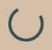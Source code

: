# OptiThrive-Solution
<!DOCTYPE html>
<html lang="en">
<head>
  <meta charset="UTF-8">
  <meta name="viewport" content="width=device-width, initial-scale=1.0">
  <meta name="description" content="OptiThrive Solutions delivers expert solutions to help businesses, professionals, and homes create substantial savings with no upfront cost. Request a free consultation today!">
  <meta name="keywords" content="savings, consulting, no upfront cost, efficiency, business, home, OptiThrive Solutions">
  <meta name="author" content="Braeden">
  <title>OptiThrive Solutions - No Costs, Just Savings</title>
  <link href="https://fonts.googleapis.com/css2?family=Playfair+Display:wght@400;500;700&family=Poppins:wght@400;600&family=Montserrat:wght@700&display=swap" rel="stylesheet">
  <link href="https://unpkg.com/aos@2.3.1/dist/aos.css" rel="stylesheet">
  <script src="https://cdn.tailwindcss.com"></script>
  <style>
    body {
      font-family: 'Poppins', sans-serif;
      background: #D4BEA8;
      color: #333333;
      margin: 0;
      overflow-x: hidden;
      position: relative;
      cursor: url('data:image/svg+xml;utf8,<svg xmlns="http://www.w3.org/2000/svg" width="24" height="24" viewBox="0 0 24 24" fill="none" stroke="%23FFE87C" stroke-width="2" stroke-linecap="round" stroke-linejoin="round"><circle cx="12" cy="12" r="10"/></svg>'), auto;
    }
    /* Particle Background with Floating Balls on Edges */
    #particles {
      position: fixed;
      top: 0;
      left: 0;
      width: 100%;
      height: 100%;
      z-index: -1;
      pointer-events: none;
    }
    .particle-left, .particle-right {
      position: absolute;
      width: 5px;
      height: 5px;
      background: #FFE87C;
      border-radius: 50%;
      opacity: 0.6;
      animation: floatUp 8s infinite ease-in-out;
    }
    .particle-left {
      left: calc(Math.random() * 10vw);
    }
    .particle-right {
      left: calc(90vw + Math.random() * 10vw);
    }
    @keyframes floatUp {
      0% { transform: translateY(100vh); opacity: 0.6; }
      50% { opacity: 0.9; }
      100% { transform: translateY(-100vh); opacity: 0; }
    }
    /* Swaying Palm Tree Pattern */
    body::after {
      content: '';
      position: fixed;
      top: 0;
      left: 0;
      width: 100%;
      height: 100%;
      background: url('data:image/svg+xml,%3Csvg xmlns="http://www.w3.org/2000/svg" width="100" height="200" viewBox="0 0 100 200"%3E%3Cpath d="M50 0 Q40 50 30 0 Q60 50 70 0" fill="none" stroke="%232F4F4F" stroke-width="1" stroke-opacity="0.1"/%3E%3Ccircle cx="50" cy="0" r="5" fill="%232F4F4F" opacity="0.1"/%3E%3C/svg%3E') repeat-x;
      animation: sway 8s infinite ease-in-out;
      z-index: -2;
    }
    @keyframes sway {
      0% { transform: translateX(0); }
      50% { transform: translateX(-20px); }
      100% { transform: translateX(0); }
    }
    h1, h2, h3 {
      font-family: 'Playfair Display', serif;
      color: #2F4F4F;
      letter-spacing: 1px;
    }
    /* Preloader */
    #preloader {
      position: fixed;
      top: 0;
      left: 0;
      width: 100%;
      height: 100%;
      background: #D4BEA8;
      display: flex;
      justify-content: center;
      align-items: center;
      z-index: 9999;
    }
    #preloader::after {
      content: '';
      width: 60px;
      height: 60px;
      border: 6px solid #2F4F4F;
      border-top: 6px solid transparent;
      border-radius: 50%;
      animation: spin 1.5s linear infinite;
    }
    @keyframes spin {
      100% { transform: rotate(360deg); }
    }
    /* Animated Separator */
    .separator {
      width: 100%;
      height: 3px;
      background: linear-gradient(to right, #FFE87C, #FFD54F, #FFE87C);
      margin: 4rem 0;
      animation: rotateGradient 5s infinite linear;
    }
    @keyframes rotateGradient {
      0% { background-position: 0% 50%; }
      100% { background-position: 400% 50%; }
    }
    /* Header Styling - Full Width, Less Bulky */
    nav {
      background: #2F4F4F;
      box-shadow: 0 2px 15px rgba(0, 0, 0, 0.2);
      position: fixed;
      top: 0;
      width: 100%;
      z-index: 1000;
      padding: 0.5rem 1rem;
      animation: fadeIn 1s ease;
      display: flex;
      justify-content: space-between;
      align-items: center;
      transition: transform 0.3s ease;
    }
    .logo {
      height: 56px;
      transition: transform 0.3s ease;
      filter: drop-shadow(0 2px 4px rgba(0, 0, 0, 0.2));
      animation: logoScale 1s ease-in-out;
    }
    .logo:hover .globe {
      animation: spinGlobe 2s linear;
    }
    .logo:hover .globe {
      animation-fill-mode: forwards;
    }
    .orbit-ring {
      opacity: 0;
      animation: fadeInOrbit 1s ease-in-out forwards;
      animation-delay: 0.5s;
    }
    @keyframes logoScale {
      0% { transform: scale(0.9); }
      100% { transform: scale(1); }
    }
    @keyframes fadeInOrbit {
      0% { opacity: 0; }
      100% { opacity: 0.8; }
    }
    .nav-links {
      display: flex;
      align-items: center;
    }
    .nav-links li a {
      font-size: 1rem;
      color: #FFFFFF;
      position: relative;
      transition: color 0.3s ease;
      padding: 0.5rem 1rem;
    }
    .nav-links li a::after {
      content: '';
      position: absolute;
      width: 0;
      height: 2px;
      background: linear-gradient(to right, #FFE87C, #FFD54F);
      bottom: -4px;
      left: 50%;
      transform: translateX(-50%);
      transition: width 0.3s ease;
    }
    .nav-links li a:hover::after {
      width: 100%;
    }
    .nav-links li a:hover {
      color: #FFE87C;
    }
    @keyframes fadeIn {
      from { opacity: 0; transform: translateY(-20px); }
      to { opacity: 1; transform: translateY(0); }
    }
    /* Hero Section with Pulsing Button */
    .hero {
      background: radial-gradient(circle at center, #F5F5DC 0%, #D4BEA8 100%);
      padding: 12rem 0;
      text-align: center;
      position: relative;
      border-bottom: 1px solid rgba(47, 79, 79, 0.1);
    }
    .hero h2 {
      font-size: 5rem;
      margin-bottom: 2rem;
      display: inline-block;
      border-right: 4px solid #FFE87C;
      white-space: nowrap;
      overflow: hidden;
      animation: typing 3s steps(30, end), blink 0.75s step-end infinite;
    }
    @keyframes typing {
      from { width: 0; }
      to { width: 100%; }
    }
    @keyframes blink {
      50% { border-color: transparent; }
    }
    .hero p {
      font-size: 1.5rem;
      max-width: 4xl;
      margin-left: auto;
      margin-right: auto;
      margin-bottom: 3rem;
    }
    .hero .btn {
      animation: pulseGlow 2s infinite ease-in-out;
    }
    @keyframes pulseGlow {
      0% { transform: scale(1); box-shadow: 0 0 10px rgba(212, 160, 23, 0.5); }
      50% { transform: scale(1.05); box-shadow: 0 0 20px rgba(212, 160, 23, 0.8); }
      100% { transform: scale(1); box-shadow: 0 0 10px rgba(212, 160, 23, 0.5); }
    }
    /* Bouncing Cards with Rotating Border and Growing Content */
    .card {
      background: #F5F5DC;
      border: 1px solid transparent;
      border-radius: 1rem;
      padding: 3rem;
      transition: transform 0.5s ease, box-shadow 0.5s ease;
      box-shadow: 0 10px 30px rgba(0, 0, 0, 0.1);
      animation: bounceIn 1s ease;
      position: relative;
      overflow: hidden;
    }
    .card::before {
      content: '';
      position: absolute;
      top: -2px;
      left: -2px;
      right: -2px;
      bottom: -2px;
      border: 2px solid transparent;
      border-radius: 1rem;
      background: linear-gradient(45deg, #FFE87C, #FFD54F, #FFE87C);
      background-size: 400%;
      z-index: -1;
      transition: background 0.5s ease;
    }
    .card:hover::before {
      animation: rotateBorder 3s linear infinite;
    }
    .card-content {
      transition: transform 0.3s ease;
    }
    .card:hover .card-content {
      transform: scale(1.05);
    }
    @keyframes rotateBorder {
      0% { background-position: 0% 50%; }
      100% { background-position: 400% 50%; }
    }
    .card:hover {
      transform: translateY(-10px) scale(1.02);
      box-shadow: 0 20px 50px rgba(0, 0, 0, 0.2);
    }
    @keyframes bounceIn {
      0% { transform: scale(0.5); opacity: 0; }
      60% { transform: scale(1.1); opacity: 1; }
      100% { transform: scale(1); }
    }
    /* Vibrant Button */
    .btn {
      background: #FFE87C;
      color: #FFFFFF;
      padding: 1.2rem 2.5rem;
      border-radius: 0.75rem;
      transition: all 0.5s ease;
      font-weight: 600;
      text-transform: uppercase;
      border: none;
      position: relative;
      overflow: hidden;
    }
    .btn::after {
      content: '';
      position: absolute;
      width: 0;
      height: 100%;
      background: rgba(212, 160, 23, 0.3);
      top: 0;
      left: 0;
      transition: width 0.5s ease;
      z-index: 0;
    }
    .btn:hover::after {
      width: 100%;
    }
    .btn:hover {
      background: #FFD54F;
      transform: translateY(-3px);
      box-shadow: 0 10px 25px rgba(0, 0, 0, 0.2);
    }
    .btn span {
      position: relative;
      z-index: 1;
    }
    /* Section Styling with Enhanced Differentiation */
    .section {
      padding: 6rem 2rem;
      min-height: 90vh;
      position: relative;
      overflow: hidden;
      border-bottom: 2px solid #2F4F4F;
      box-shadow: 0 10px 30px rgba(0, 0, 0, 0.1);
      display: flex;
      align-items: center;
      justify-content: center;
    }
    #home {
      background: radial-gradient(circle at center, #F5F5DC 0%, #D4BEA8 100%);
      background-image: url('data:image/svg+xml,%3Csvg xmlns="http://www.w3.org/2000/svg" width="400" height="200" viewBox="0 0 400 200"%3E%3Crect width="400" height="200" fill="none"/%3E%3Cline x1="50" y1="50" x2="350" y2="50" stroke="%232F4F4F" stroke-width="0.5" stroke-opacity="0.1"/%3E%3Cpath d="M0 200 L400 200" stroke="%232F4F4F" stroke-width="1" stroke-opacity="0.05"/%3E%3C/svg%3E');
      background-size: cover;
      background-position: center;
      backdrop-filter: blur(2px);
    }
    #services {
      background: linear-gradient(135deg, rgba(245, 245, 220, 0.95), #C8E6C9);
      background-image: url('data:image/svg+xml,%3Csvg xmlns="http://www.w3.org/2000/svg" width="400" height="200" viewBox="0 0 400 200"%3E%3Crect width="400" height="200" fill="none"/%3E%3Ccircle cx="200" cy="100" r="50" fill="none" stroke="%232F4F4F" stroke-width="0.5" stroke-opacity="0.05"/%3E%3C/svg%3E');
      background-size: cover;
      background-position: center;
      backdrop-filter: blur(2px);
    }
    #results {
      background: linear-gradient(rgba(245, 245, 220, 0.9), rgba(255, 215, 0, 0.3)),
                  url('data:image/svg+xml,%3Csvg xmlns="http://www.w3.org/2000/svg" width="400" height="200" viewBox="0 0 400 200"%3E%3Crect width="400" height="200" fill="none"/%3E%3Cline x1="50" y1="50" x2="350" y2="50" stroke="%232F4F4F" stroke-width="0.5" stroke-opacity="0.1"/%3E%3Cpath d="M0 200 L400 200" stroke="%232F4F4F" stroke-width="1" stroke-opacity="0.05"/%3E%3C/svg%3E');
      background-attachment: fixed;
      background-size: cover;
      background-position: center;
      backdrop-filter: blur(2px);
    }
    #savings {
      background: linear-gradient(135deg, rgba(245, 245, 220, 0.95), #B3E5FC);
      background-image: url('data:image/svg+xml,%3Csvg xmlns="http://www.w3.org/2000/svg" width="400" height="200" viewBox="0 0 400 200"%3E%3Crect width="400" height="200" fill="none"/%3E%3Cpath d="M0 100 Q100 80 200 100 T400 100" fill="none" stroke="%232F4F4F" stroke-width="0.5" stroke-opacity="0.05"/%3E%3C/svg%3E');
      background-size: cover;
      background-position: center;
      backdrop-filter: blur(2px);
    }
    #testimonials {
      background: linear-gradient(rgba(245, 245, 220, 0.9), rgba(209, 209, 249, 0.3)),
                  url('data:image/svg+xml,%3Csvg xmlns="http://www.w3.org/2000/svg" width="400" height="200" viewBox="0 0 400 200"%3E%3Crect width="400" height="200" fill="none"/%3E%3Cline x1="50" y1="50" x2="350" y2="50" stroke="%232F4F4F" stroke-width="0.5" stroke-opacity="0.1"/%3E%3Cpath d="M0 200 L400 200" stroke="%232F4F4F" stroke-width="1" stroke-opacity="0.05"/%3E%3C/svg%3E');
      background-attachment: fixed;
      background-size: cover;
      background-position: center;
      backdrop-filter: blur(2px);
    }
    #tips {
      background: linear-gradient(135deg, rgba(245, 245, 220, 0.95), #FFCCBC);
      background-image: url('data:image/svg+xml,%3Csvg xmlns="http://www.w3.org/2000/svg" width="400" height="200" viewBox="0 0 400 200"%3E%3Crect width="400" height="200" fill="none"/%3E%3Cpath d="M0 150 Q100 130 200 150 T400 150" fill="none" stroke="%232F4F4F" stroke-width="0.5" stroke-opacity="0.05"/%3E%3C/svg%3E');
      background-size: cover;
      background-position: center;
      backdrop-filter: blur(2px);
    }
    #about {
      background: linear-gradient(rgba(245, 245, 220, 0.9), rgba(128, 203, 196, 0.3)),
                  url('data:image/svg+xml,%3Csvg xmlns="http://www.w3.org/2000/svg" width="400" height="200" viewBox="0 0 400 200"%3E%3Crect width="400" height="200" fill="none"/%3E%3Cline x1="50" y1="50" x2="350" y2="50" stroke="%232F4F4F" stroke-width="0.5" stroke-opacity="0.1"/%3E%3Cpath d="M0 200 L400 200" stroke="%232F4F4F" stroke-width="1" stroke-opacity="0.05"/%3E%3C/svg%3E');
      background-attachment: fixed;
      background-size: cover;
      background-position: center;
      backdrop-filter: blur(2px);
    }
    #contact {
      background: linear-gradient(135deg, rgba(245, 245, 220, 0.95), #FFECB3);
      background-image: url('data:image/svg+xml,%3Csvg xmlns="http://www.w3.org/2000/svg" width="400" height="200" viewBox="0 0 400 200"%3E%3Crect width="400" height="200" fill="none"/%3E%3Cpath d="M0 120 Q100 100 200 120 T400 120" fill="none" stroke="%232F4F4F" stroke-width="0.5" stroke-opacity="0.05"/%3E%3C/svg%3E');
      background-size: cover;
      background-position: center;
      backdrop-filter: blur(2px);
    }
    .section h2 {
      opacity: 0;
      transform: translateY(20px);
      transition: opacity 0.8s ease, transform 0.8s ease;
    }
    .section h2.visible {
      opacity: 1;
      transform: translateY(0);
    }
    /* Fade-In Text */
    .fade-in-text {
      opacity: 0;
      animation: fadeInText 1.5s forwards;
    }
    @keyframes fadeInText {
      0% { opacity: 0; transform: translateY(10px); }
      100% { opacity: 1; transform: translateY(0); }
    }
    /* Inline Links with Animated Underline */
    .inline-link {
      position: relative;
      transition: color 0.3s ease;
    }
    .inline-link::after {
      content: '';
      position: absolute;
      width: 0;
      height: 2px;
      background: linear-gradient(to right, #FFE87C, #FFD54F);
      bottom: -2px;
      left: 50%;
      transform: translateX(-50%);
      transition: width 0.3s ease;
    }
    .inline-link:hover::after {
      width: 100%;
    }
    .inline-link:hover {
      color: #FFE87C;
    }
    /* Input Fields */
    input, textarea {
      background: rgba(245, 245, 220, 0.7);
      border: 1px solid rgba(47, 79, 79, 0.1);
      color: #333333;
      transition: all 0.3s ease;
      border-radius: 0.75rem;
      padding: 1rem;
    }
    input:focus, textarea:focus {
      border: 1px solid #2F4F4F;
      box-shadow: 0 0 15px rgba(47, 79, 79, 0.1);
      background: rgba(245, 245, 220, 0.9);
    }
    /* Rotating Savings Icon */
    .savings-icon {
      display: inline-block;
      transition: transform 0.5s ease;
    }
    .savings-icon:hover {
      transform: rotate(360deg);
    }
    /* Modal Styling with Pulsing Button */
    .modal {
      display: none;
      position: fixed;
      top: 0;
      left: 0;
      width: 100%;
      height: 100%;
      background: rgba(0, 0, 0, 0.5);
      z-index: 10000;
      justify-content: center;
      align-items: center;
    }
    .modal-content {
      background: #F5F5DC;
      padding: 3rem 4rem;
      border-radius: 1rem;
      width: 90%;
      max-width: 500px;
      text-align: center;
      animation: slideIn 0.5s ease;
      border: 2px solid #FFE87C;
    }
    .modal .btn {
      animation: pulse 2s infinite ease-in-out;
    }
    @keyframes slideIn {
      from { transform: translateY(-50px); opacity: 0; }
      to { transform: translateY(0); opacity: 1; }
    }
    @keyframes pulse {
      0% { transform: scale(1); box-shadow: 0 0 0 0 rgba(212, 160, 23, 0.7); }
      70% { transform: scale(1.05); box-shadow: 0 0 0 10px rgba(212, 160, 23, 0); }
      100% { transform: scale(1); box-shadow: 0 0 0 0 rgba(212, 160, 23, 0); }
    }
    .close {
      position: absolute;
      top: 1rem;
      right: 1rem;
      font-size: 1.5rem;
      cursor: pointer;
      color: #333333;
    }
    /* Footer Wave Animation */
    footer {
      position: relative;
    }
    footer::before {
      content: '';
      position: absolute;
      top: 0;
      left: 0;
      width: 100%;
      height: 100%;
      background: url('data:image/svg+xml,%3Csvg xmlns="http://www.w3.org/2000/svg" viewBox="0 0 1440 320"%3E%3Cpath fill="url(%23waveGradient)" fill-opacity="0.8" d="M0,160L48,176C96,192,192,224,288,213.3C384,203,480,149,576,128C672,107,768,117,864,138.7C960,160,1056,192,1152,197.3C1248,203,1344,181,1392,170.7L1440,160L1440,320L1392,320C1344,320,1248,320,1152,320C1056,320,960,320,864,320C768,320,672,320,576,320C480,320,384,320,288,320C192,320,96,320,48,320L0,320Z"%3E%3C/path%3E%3Cdefs%3E%3ClinearGradient id="waveGradient" x1="0%25" y1="0%25" x2="100%25" y2="0%25"%3E%3Cstop offset="0%25" style="stop-color:%231E90FF;stop-opacity:1"/%3E%3Cstop offset="100%25" style="stop-color:%23FFD54F;stop-opacity:1"/%3E%3C/linearGradient%3E%3C/defs%3E%3C/svg%3E') repeat-x;
      background-size: 200%;
      animation: wave 10s infinite linear;
      z-index: -1;
    }
    @keyframes wave {
      0% { background-position: 0% 0; }
      100% { background-position: 200% 0; }
    }
    /* Logo Globe Animation */
    .globe {
      transform-origin: center;
      transition: transform 0.1s ease;
    }
    .logo:hover .globe {
      animation: spinGlobe 2s linear;
    }
    @keyframes spinGlobe {
      0% { transform: rotate(0deg); }
      100% { transform: rotate(360deg); }
    }
    /* Mobile Responsiveness */
    @media (max-width: 768px) {
      .nav-links {
        display: none;
      }
      .hero h2 {
        font-size: 3rem;
      }
      .section {
        padding: 3rem 1rem;
        min-height: 80vh;
      }
      .modal-content {
        padding: 2rem 3rem;
      }
      .logo {
        height: 40px;
      }
      .nav-links li a {
        font-size: 0.875rem;
        padding: 0.5rem 0.75rem;
      }
    }
  </style>
</head>
<body>
  <!-- Preloader -->
  <div id="preloader"></div>

  <!-- Particle Background with Floating Balls on Edges -->
  <div id="particles"></div>

  <!-- Floating Navigation -->
  <nav>
    <div class="flex items-center pl-4">
      <img src="data:image/svg+xml,%3Csvg xmlns='http://www.w3.org/2000/svg' viewBox='0 0 280 56' width='280' height='56'%3E%3Cdefs%3E%3CradialGradient id='globeGradient' cx='50%25' cy='50%25' r='50%25'%3E%3Cstop offset='0%25' style='stop-color:%23E0F7FA;stop-opacity:0.9'/%3E%3Cstop offset='50%25' style='stop-color:%234682B4;stop-opacity:0.8'/%3E%3Cstop offset='100%25' style='stop-color:%234682B4;stop-opacity:0.6'/%3E%3C/radialGradient%3E%3CradialGradient id='highlightGradient' cx='30%25' cy='30%25' r='50%25'%3E%3Cstop offset='0%25' style='stop-color:%23FFFFFF;stop-opacity:0.5'/%3E%3Cstop offset='100%25' style='stop-color:%23FFFFFF;stop-opacity:0'/%3E%3C/radialGradient%3E%3CradialGradient id='continentGradient' cx='50%25' cy='50%25' r='50%25'%3E%3Cstop offset='0%25' style='stop-color:%232E8B57;stop-opacity:0.9'/%3E%3Cstop offset='100%25' style='stop-color:%233CB371;stop-opacity:0.7'/%3E%3C/radialGradient%3E%3CradialGradient id='leafGradient' cx='50%25' cy='50%25' r='50%25'%3E%3Cstop offset='0%25' style='stop-color:%232E8B57;stop-opacity:0.9'/%3E%3Cstop offset='100%25' style='stop-color:%2366CDAA;stop-opacity:0.7'/%3E%3C/radialGradient%3E%3CradialGradient id='glowGradient' cx='50%25' cy='50%25' r='50%25'%3E%3Cstop offset='0%25' style='stop-color:%23FFD54F;stop-opacity:0.3'/%3E%3Cstop offset='100%25' style='stop-color:%23FFD54F;stop-opacity:0'/%3E%3C/radialGradient%3E%3C/defs%3E%3Cg transform='translate(28, 28)'%3E%3Ccircle cx='0' cy='0' r='26' fill='url(%23globeGradient)'/%3E%3Cg class='globe' transform='rotate(23.5)'%3E%3Ccircle cx='0' cy='0' r='24' fill='url(%23globeGradient)' filter='drop-shadow(1px 1px 2px rgba(0,0,0,0.3))'/%3E%3Ccircle cx='0' cy='0' r='24' fill='url(%23highlightGradient)'/%3E%3Cpath d='M-12 -8 Q-10 -5 -8 -6 Q-7 -3 -5 -4 Q-3 -1 -1 -2 Q0 0 2 -2 Q4 -1 6 -4 Q8 -3 10 -6 Q12 -5 14 -8 Q13 -10 11 -11 Q9 -12 7 -10 Q5 -9 3 -11 Q1 -12 -1 -11 Q-3 -9 -5 -10 Q-7 -12 -9 -11 Q-11 -10 -12 -8 M-15 2 Q-13 5 -11 4 Q-9 7 -7 6 Q-5 9 -3 8 Q-1 10 1 9 Q3 10 5 8 Q7 9 9 7 Q11 8 13 6 Q15 7 16 5 Q14 3 12 2 Q10 1 8 3 Q6 2 4 1 Q2 0 0 1 Q-2 2 -4 1 Q-6 0 -8 1 Q-10 2 -12 3 Q-14 4 -15 2 M-16 12 Q-14 15 -12 14 Q-10 17 -8 16 Q-6 19 -4 18 Q-2 21 0 20 Q2 21 4 20 Q6 19 8 18 Q10 17 12 16 Q14 15 16 14 Q15 12 13 11 Q11 10 9 12 Q7 11 5 10 Q3 9 1 10 Q-1 11 -3 12 Q-5 13 -7 14 Q-9 15 -11 14 Q-13 13 -15 12 M8 19 Q10 22 12 21 Q14 22 16 21 Q15 19 13 18 Q11 17 9 18 Q8 19 8 19' fill='url(%23continentGradient)' stroke='%234682B4' stroke-width='0.5'/%3E%3C/g%3E%3Cpath class='orbit-ring' d='M0 0 m-26,0 a26,26 0 1,0 52,0 a26,26 0 1,0 -52,0' fill='none' stroke='%23FFE87C' stroke-width='1' stroke-opacity='0.8'/%3E%3Cg transform='translate(0, -12) scale(1.5)'%3E%3Cpath d='M0 -12 V0' fill='none' stroke='%234682B4' stroke-width='2' stroke-linecap='round'/%3E%3Cpath d='M-10 -12 Q-5 -16 0 -12 Q5 -16 10 -12 Q0 -10 -10 -12 M-8 -10 Q-4 -14 0 -10 Q4 -14 8 -10 Q0 -8 -8 -10 M-6 -8 Q-3 -12 0 -8 Q3 -12 6 -8 Q0 -6 -6 -8 M-4 -6 Q-2 -10 0 -6 Q2 -10 4 -6 Q0 -4 -4 -6' fill='url(%23leafGradient)' filter='drop-shadow(0 0 2px %23FFD54F)'/%3E%3C/g%3E%3Ccircle cx='0' cy='0' r='26' fill='url(%23glowGradient)'/%3E%3C/g%3E%3Cg transform='translate(60, 34)'%3E%3Ctext x='0' y='0' font-family='Montserrat, sans-serif' font-size='26' font-weight='700' fill='%231A2E2E' filter='drop-shadow(0 1px 1px %23FFD54F)'%3EOptiThrive%3C/text%3E%3Ctext x='120' y='0' font-family='Playfair Display, serif' font-size='24' font-weight='500' fill='%234682B4' filter='drop-shadow(0 1px 1px %23FFD54F)'%3ESolutions%3C/text%3E%3C/g%3E%3C/svg%3E" alt="OptiThrive Solutions Logo" class="logo">
    </div>
    <ul class="nav-links pr-4 flex space-x-6">
      <li><a href="#home" class="hover:text-FFE87C transition-colors">Home</a></li>
      <li><a href="#services" class="hover:text-FFE87C transition-colors">Services</a></li>
      <li><a href="#results" class="hover:text-FFE87C transition-colors">Results</a></li>
      <li><a href="#savings" class="hover:text-FFE87C transition-colors">Calculator</a></li>
      <li><a href="#contact" class="hover:text-FFE87C transition-colors">Contact</a></li>
    </ul>
  </nav>

  <!-- Hero Section with Pulsing Button -->
  <section id="home" class="hero text-center" data-aos="fade-up">
    <div class="container mx-auto px-6 relative z-10">
      <h2 class="text-5xl md:text-6xl font-bold mb-8 leading-tight">No Costs, Just Savings</h2>
      <p class="text-xl mb-10 max-w-4xl mx-auto leading-relaxed fade-in-text">Struggling with inefficiencies? Our team leverages advanced analytics to unlock substantial savings for businesses, professionals, and homes with no upfront cost. A tailored plan is crafted post-consultation, credited only from the savings we generate.</p>
      <button class="btn px-12 py-6 rounded-xl font-semibold" onclick="openModal()">Request a Free Consultation: (401) 451-1035</button>
    </div>
    <div class="separator"></div>
  </section>

  <!-- Services Section -->
  <section id="services" class="section">
    <div class="container mx-auto px-6 text-center">
      <h2 class="text-4xl md:text-5xl font-bold mb-16" data-aos="fade-up">Our Expert Services</h2>
      <p class="text-lg mb-12 max-w-2xl mx-auto fade-in-text" data-aos="fade-up" data-aos-delay="100">We deliver precision-engineered solutions for any entity, utilizing cutting-edge strategies to maximize efficiency and savings. Compensation is tied solely to the results we achieve.</p>
      <div class="grid grid-cols-1 md:grid-cols-3 gap-12">
        <div class="card" data-aos="fade-right" data-aos-delay="200">
          <div class="card-content">
            <h3 class="text-2xl font-semibold mb-6">Process Optimization</h3>
            <p class="fade-in-text">Enhance workflows with AI-driven insights for businesses and homes, saving time and resources.</p>
          </div>
        </div>
        <div class="card" data-aos="fade-up" data-aos-delay="300">
          <div class="card-content">
            <h3 class="text-2xl font-semibold mb-6">Expense Reduction</h3>
            <p class="fade-in-text">Minimize costs with predictive analytics, tailored for any operation or household.</p>
          </div>
        </div>
        <div class="card" data-aos="fade-left" data-aos-delay="400">
          <div class="card-content">
            <h3 class="text-2xl font-semibold mb-6">Training & Tools</h3>
            <p class="fade-in-text">Deploy next-gen tools and training to sustain long-term efficiency gains.</p>
          </div>
        </div>
      </div>
      <button class="btn px-10 py-5 mt-16 rounded-xl" data-aos="fade-up" data-aos-delay="500" onclick="openModal()">Request a Free Quote Now</button>
    </div>
    <div class="separator"></div>
  </section>

  <!-- Results Section -->
  <section id="results" class="section">
    <div class="container mx-auto px-6 text-center">
      <h2 class="text-4xl md:text-5xl font-bold mb-16" data-aos="fade-down">Savings We Can Create</h2>
      <p class="text-lg mb-12 max-w-2xl mx-auto fade-in-text" data-aos="fade-down" data-aos-delay="100">Data-driven examples demonstrate our capacity to generate savings, with compensation credited only from achieved results.</p>
      <div class="grid grid-cols-1 md:grid-cols-3 gap-12">
        <div class="card" data-aos="fade-right" data-aos-delay="200">
          <div class="card-content">
            <h3 class="text-2xl font-semibold mb-6">Streamlined Operations</h3>
            <p class="fade-in-text">Businesses save millions annually via optimized processes, tracked with real-time analytics.</p>
          </div>
        </div>
        <div class="card" data-aos="fade-up" data-aos-delay="300">
          <div class="card-content">
            <h3 class="text-2xl font-semibold mb-6">Reduced Expenses</h3>
            <p class="fade-in-text">Professionals cut costs with AI forecasts, measured via financial dashboards.</p>
          </div>
        </div>
        <div class="card" data-aos="fade-left" data-aos-delay="400">
          <div class="card-content">
            <h3 class="text-2xl font-semibold mb-6">Home Efficiency</h3>
            <p class="fade-in-text">Homeowners reduce utility bills with smart systems, monitored via IoT integrations.</p>
          </div>
        </div>
      </div>
      <p class="mt-12 text-xl font-semibold text-2F4F4F fade-in-text" data-aos="fade-up" data-aos-delay="500">Be the first to transform your savings – let’s get started!</p>
    </div>
    <div class="separator"></div>
  </section>

  <!-- Savings Calculator Section -->
  <section id="savings" class="section">
    <div class="container mx-auto px-6 text-center">
      <h2 class="text-4xl md:text-5xl font-bold mb-16" data-aos="fade-up">Estimate Your Savings</h2>
      <p class="text-lg mb-12 max-w-2xl mx-auto fade-in-text" data-aos="fade-up" data-aos-delay="100">Project your potential savings with our advanced estimator.</p>
      <div class="max-w-lg mx-auto card p-10 rounded-xl" data-aos="zoom-in" data-aos-delay="200">
        <div class="card-content">
          <span class="savings-icon mb-6 inline-block">
            <svg xmlns="http://www.w3.org/2000/svg" width="40" height="40" viewBox="0 0 24 24" fill="#FFE87C"><path d="M12 2C6.48 2 2 6.48 2 12s4.48 10 10 10 10-4.48 10-10S17.52 2 12 2zm0 18c-4.42 0-8-3.58-8-8s3.58-8 8-8 8 3.58 8 8-3.58 8-8 8zm-1-13h2v2h-2zm0 4h2v6h-2z"/></svg>
          </span>
          <label class="block mb-4 text-left fade-in-text">Units Affected (e.g., employees, tasks)</label>
          <input id="units" type="number" placeholder="e.g., 10" class="w-full p-4 mb-6 rounded-lg">
          <label class="block mb-4 text-left fade-in-text">Hours Saved per Unit/Day</label>
          <input id="hours" type="number" placeholder="e.g., 1" class="w-full p-4 mb-6 rounded-lg">
          <label class="block mb-4 text-left fade-in-text">Value per Hour ($)</label>
          <input id="rate" type="number" placeholder="e.g., 30" class="w-full p-4 mb-6 rounded-lg">
          <button onclick="calculateSavings()" class="btn px-10 py-5 rounded-xl w-full">Calculate Savings Now</button>
          <p id="result" class="mt-10 text-2xl font-semibold fade-in-text"></p>
        </div>
      </div>
    </div>
    <div class="separator"></div>
  </section>

  <!-- Testimonials Section (Forward-Looking) -->
  <section id="testimonials" class="section">
    <div class="container mx-auto px-6 text-center">
      <h2 class="text-4xl md:text-5xl font-bold mb-16" data-aos="fade-down">What to Expect</h2>
      <p class="text-lg mb-12 max-w-2xl mx-auto fade-in-text" data-aos="fade-down" data-aos-delay="100">As a new client, you’ll experience personalized service, cutting-edge analytics, and measurable savings tailored to your needs. Expect dedicated support, including free overtime when needed, to maximize your savings—without any binding contracts. Let’s build your success story together!</p>
      <div class="card p-10 rounded-xl max-w-2xl mx-auto" data-aos="fade-up" data-aos-delay="200">
        <div class="card-content">
          <p class="italic text-lg fade-in-text">“Looking forward to partnering with OptiThrive Solutions to unlock savings and efficiency for my business.” – Your Future Client</p>
        </div>
      </div>
      <p class="mt-12 text-xl font-semibold text-2F4F4F fade-in-text" data-aos="fade-up" data-aos-delay="300">Be among the first to experience transformative savings – request your quote today!</p>
    </div>
    <div class="separator"></div>
  </section>

  <!-- Tips Section -->
  <section id="tips" class="section">
    <div class="container mx-auto px-6 text-center">
      <h2 class="text-4xl md:text-5xl font-bold mb-16" data-aos="fade-up">Efficiency Strategies</h2>
      <p class="text-lg mb-12 max-w-2xl mx-auto fade-in-text" data-aos="fade-up" data-aos-delay="100">Unlock next-level efficiencies for your operations or residence.</p>
      <div class="grid grid-cols-1 md:grid-cols-2 gap-12">
        <div class="card" data-aos="fade-right" data-aos-delay="200">
          <div class="card-content">
            <h3 class="text-2xl font-semibold mb-6">AI-Optimized Workflows</h3>
            <p class="fade-in-text">Leverage AI to streamline processes. <a href="#contact" class="inline-link text-2F4F4F">Get a free quote</a> to begin.</p>
          </div>
        </div>
        <div class="card" data-aos="fade-left" data-aos-delay="300">
          <div class="card-content">
            <h3 class="text-2xl font-semibold mb-6">Cost-Saving Innovations</h3>
            <p class="fade-in-text">Adopt smart tech for savings. <a href="#contact" class="inline-link text-2F4F4F">Request a consultation</a>.</p>
          </div>
        </div>
      </div>
    </div>
    <div class="separator"></div>
  </section>

  <!-- About Section -->
  <section id="about" class="section">
    <div class="container mx-auto px-6 text-center">
      <h2 class="text-4xl md:text-5xl font-bold mb-16" data-aos="fade-down">About OptiThrive Solutions</h2>
      <p class="text-lg mb-12 max-w-2xl mx-auto fade-in-text" data-aos="fade-down" data-aos-delay="100">Founded by a Supply Chain Management graduate from URI (3.90 GPA, 2023) with a Lean Six Sigma Green Belt. At Garage Headquarters, I drove $2.2M+ in sales and optimized systems. OptiThrive Solutions now delivers AI-enhanced savings solutions with no upfront cost, credited from results. Committed to your success, OptiThrive Solutions offers free overtime support as needed to ensure results, with no binding contract required.</p>
      <a href="https://www.linkedin.com/in/braeden-cannon-96357b221/" target="_blank" rel="noopener noreferrer" class="inline-link text-2F4F4F font-semibold text-xl fade-in-text" data-aos="fade-up" data-aos-delay="200">Connect on LinkedIn</a>
    </div>
    <div class="separator"></div>
  </section>

  <!-- Contact Section -->
  <section id="contact" class="section">
    <div class="container mx-auto px-6 text-center">
      <h2 class="text-4xl md:text-5xl font-bold mb-16" data-aos="fade-up">Request a Quote</h2>
      <p class="text-lg mb-12 max-w-2xl mx-auto fade-in-text" data-aos="fade-up" data-aos-delay="100">Inefficiencies impacting your resources? I’ll conduct a virtual or on-site analysis to devise a custom savings plan. No fees—compensation is results-based. Call <a href="tel:+14014511035" class="inline-link underline text-2F4F4F">(401) 451-1035</a> or use the interface below.</p>
      <div class="max-w-md mx-auto" data-aos="zoom-in" data-aos-delay="200">
        <input type="text" id="contact-name" placeholder="Your Name" class="w-full p-4 mb-6 rounded-lg">
        <input type="email" id="contact-email" placeholder="Your Email" class="w-full p-4 mb-6 rounded-lg">
        <textarea id="contact-message" placeholder="Describe your challenges" class="w-full p-4 mb-6 rounded-lg" rows="4"></textarea>
        <button class="btn px-10 py-5 rounded-xl w-full" onclick="openModal()">Request Free Quote Today</button>
      </div>
      <p class="mt-12 text-lg fade-in-text" data-aos="fade-up" data-aos-delay="300">Or email <a href="mailto:optithrivesolutions@gmail.com" class="inline-link underline text-2F4F4F">optithrivesolutions@gmail.com</a></p>
    </div>
    <div class="separator"></div>
  </section>

  <!-- Footer -->
  <footer class="bg-2F4F4F py-12 text-center relative">
    <div class="container mx-auto px-6">
      <span class="text-xl font-bold text-FFE87C fade-in-text">OptiThrive Solutions</span>
      <p class="mt-6 text-white fade-in-text">Contact: <a href="tel:+14014511035" class="underline hover:text-FFE87C">(401) 451-1035</a> | <a href="mailto:optithrivesolutions@gmail.com" class="underline hover:text-FFE87C">optithrivesolutions@gmail.com</a></p>
      <p class="mt-6 text-sm text-white fade-in-text">© 2025 OptiThrive Solutions. All rights reserved.</p>
    </div>
  </footer>

  <!-- Modal -->
  <div id="modal" class="modal">
    <div class="modal-content">
      <span class="close" onclick="closeModal()">×</span>
      <h3 class="text-2xl font-bold mb-8">Request Your Exclusive Quote</h3>
      <input type="text" id="modal-name" placeholder="Your Name" class="w-full p-4 mb-6 rounded-lg">
      <input type="email" id="modal-email" placeholder="Your Email" class="w-full p-4 mb-6 rounded-lg">
      <textarea id="modal-message" placeholder="Describe your needs" class="w-full p-4 mb-8 rounded-lg" rows="4"></textarea>
      <button class="btn px-8 py-4 rounded-xl w-full" onclick="sendModalEmail()">Submit Request</button>
    </div>
  </div>

  <!-- AOS and Custom Scripts -->
  <script src="https://unpkg.com/aos@2.3.1/dist/aos.js"></script>
  <script>
    // Initialize AOS
    AOS.init({
      duration: 1000,
      once: true,
    });

    // Preloader
    window.addEventListener('load', function() {
      document.getElementById('preloader').style.display = 'none';
    });

    // Particle Effect (Floating Balls on Edges)
    const particleContainer = document.getElementById('particles');
    for (let i = 0; i < 50; i++) {
      const particleLeft = document.createElement('div');
      particleLeft.classList.add('particle-left');
      particleLeft.style.top = Math.random() * 100 + 'vh';
      particleLeft.style.animationDelay = Math.random() * 5 + 's';
      particleContainer.appendChild(particleLeft);

      const particleRight = document.createElement('div');
      particleRight.classList.add('particle-right');
      particleRight.style.top = Math.random() * 100 + 'vh';
      particleRight.style.animationDelay = Math.random() * 5 + 's';
      particleContainer.appendChild(particleRight);
    }

    // Smooth scrolling for nav links
    document.querySelectorAll('a[href^="#"]').forEach(anchor => {
      anchor.addEventListener('click', function (e) {
        e.preventDefault();
        document.querySelector(this.getAttribute('href')).scrollIntoView({
          behavior: 'smooth'
        });
      });
    });

    // Savings calculator
    function calculateSavings() {
      const units = parseInt(document.getElementById('units').value) || 0;
      const hours = parseInt(document.getElementById('hours').value) || 0;
      const rate = parseInt(document.getElementById('rate').value) || 0;
      const monthlySavings = units * hours * rate * 5 * 4;
      const result = monthlySavings > 0 ? `Estimated Monthly Savings: $${monthlySavings.toFixed(2)}<br>Unlock your potential – request a quote now!` : "Please enter valid numbers to calculate savings.";
      document.getElementById('result').innerHTML = result;
    }

    // Modal functions
    function openModal() {
      document.getElementById('modal').style.display = 'flex';
    }
    function closeModal() {
      document.getElementById('modal').style.display = 'none';
    }
    window.onclick = function(event) {
      if (event.target == document.getElementById('modal')) {
        closeModal();
      }
    };

    // Email functionality for modal
    function sendModalEmail() {
      const name = document.getElementById('modal-name').value || 'Not provided';
      const email = document.getElementById('modal-email').value || 'Not provided';
      const message = document.getElementById('modal-message').value || 'No message provided';
      const subject = encodeURIComponent(`Exclusive Quote Request from ${name}`);
      const body = encodeURIComponent(`Name: ${name}\nEmail: ${email}\n\nMessage:\n${message}`);
      const mailtoLink = `mailto:optithrivesolutions@gmail.com?subject=${subject}&body=${body}`;
      window.location.href = mailtoLink;
      closeModal();
    }

    // Sequential Fade-In for Text
    document.querySelectorAll('.fade-in-text').forEach((el, index) => {
      el.style.animationDelay = `${index * 0.3}s`;
    });

    // Parallax Scroll Effect for Sections
    window.addEventListener('scroll', function() {
      const sections = document.querySelectorAll('.section');
      sections.forEach(section => {
        if (!section.classList.contains('parallax-bg')) {
          const scrollPos = window.scrollY;
          const sectionPos = section.offsetTop - scrollPos;
          section.style.backgroundPositionY = `${sectionPos * 0.2}px`;
        }
      });
    });

    // Scaling Header on Scroll
    window.addEventListener('scroll', function() {
      const nav = document.querySelector('nav');
      const scrollPos = window.scrollY;
      const scale = Math.max(0.9, 1 - scrollPos / 1000);
      nav.style.transform = `scale(${scale})`;
    });

    // Fading Section Titles on View
    const sectionTitles = document.querySelectorAll('.section h2');
    const observerOptions = {
      root: null,
      rootMargin: '0px',
      threshold: 0.2
    };
    const observer = new IntersectionObserver((entries, observer) => {
      entries.forEach(entry => {
        if (entry.isIntersecting) {
          entry.target.classList.add('visible');
          observer.unobserve(entry.target);
        }
      });
    }, observerOptions);
    sectionTitles.forEach(title => observer.observe(title));
  </script>
</body>
</html>
